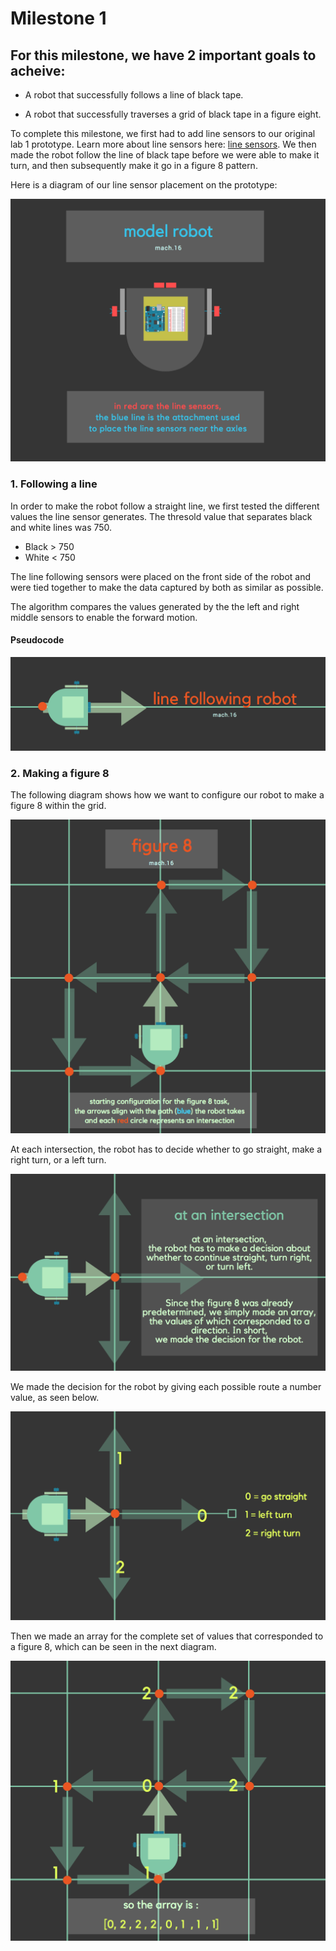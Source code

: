 # Milestone 1

## For this milestone, we have 2 important goals to acheive:
  * A robot that successfully follows a line of black tape.
  
  * A robot that successfully traverses a grid of black tape in a figure eight.
  
  
  

To complete this milestone, we first had to add line sensors to our original lab 1 prototype. Learn more about line sensors here: [line sensors](https://www.sparkfun.com/products/9453). We then made the robot follow the line of black tape before we were able to make it turn, and then subsequently make it go in a figure 8 pattern. 

Here is a diagram of our line sensor placement on the prototype:


![mod.png](mod.png) 



### 1. Following a line
In order to make the robot follow a straight line, we first tested the different values the line sensor generates. The thresold value that separates black and white lines was 750. 

  * Black > 750
  * White < 750

The line following sensors were placed on the front side of the robot and were tied together to make the data captured by both as similar as possible. 

The algorithm compares the values generated by the the left and right middle sensors to enable the forward motion.

 #### Pseudocode





![line_follow.png](line_follow.png)





### 2. Making a figure 8


The following diagram shows how we want to configure our robot to make a figure 8 within the grid.

![fig.png](figure.png)

At each intersection, the robot has to decide whether to go straight, make a right turn, or a left turn.

![png.png](png.png)

We made the decision for the robot by giving each possible route a number value, as seen below.

![g.png](g.png)

Then we made an array for the complete set of values that corresponded to a figure 8, which can be seen in the next diagram.

![array.pnh](arrays.png)



